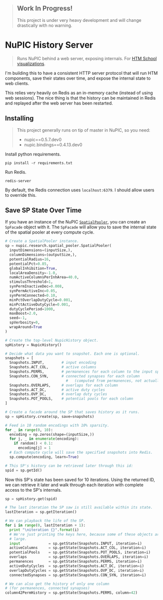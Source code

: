 > ## Work In Progress!
> This project is under very heavy development and will change drastically with no warning.

# NuPIC History Server

> Runs NuPIC behind a web server, exposing internals. For [HTM School visualizations](https://github.com/htm-community/htm-school-viz).

I'm building this to have a consistent HTTP server protocol that will run HTM components, save their states over time, and expose the internal state to web clients.

This relies very heavily on Redis as an in-memory cache (instead of using web sessions). The nice thing is that the history can be maintained in Redis and replayed after the web server has been restarted.

## Installing

> This project generally runs on tip of master in NuPIC, so you need:
> 
> - nupic==0.5.7.dev0
> - nupic.bindings==0.4.13.dev0

Install python requirements.

    pip install -r requirements.txt

Run Redis.

    redis-server

By default, the Redis connection uses `localhost:6379`. I should allow users to override this.

## Save SP State Over Time

If you have an instance of the NuPIC [`SpatialPooler`](https://github.com/numenta/nupic/blob/master/src/nupic/research/spatial_pooler.py#L97), you can create an `SpFacade` object with it. The `SpFacade` will allow you to save the internal state of the spatial pooler at every compute cycle.

```python
# Create a SpatialPooler instance.
sp = nupic.research.spatial_pooler.SpatialPooler(
  inputDimensions=(inputSize,),
  columnDimensions=(outputSize,),
  potentialRadius=16,
  potentialPct=0.85,
  globalInhibition=True,
  localAreaDensity=-1.0,
  numActiveColumnsPerInhArea=40.0,
  stimulusThreshold=1,
  synPermInactiveDec=0.008,
  synPermActiveInc=0.05,
  synPermConnected=0.10,
  minPctOverlapDutyCycle=0.001,
  minPctActiveDutyCycle=0.001,
  dutyCyclePeriod=1000,
  maxBoost=2.0,
  seed=-1,
  spVerbosity=0,
  wrapAround=True
)

# Create the top-level NupicHistory object.
spHistory = NupicHistory()

# Decide what data you want to snapshot. Each one is optional.
snapshots = [
  Snapshots.INPUT,        # input encoding
  Snapshots.ACT_COL,      # active columns
  Snapshots.PERMS,        # permanences for each column to the input space
  Snapshots.CON_SYN,      # connected synapses for each column
                            #   (computed from permanences, not actually saved)
  Snapshots.OVERLAPS,     # overlaps for each column
  Snapshots.ACT_DC,       # active duty cycles
  Snapshots.OVP_DC,       # overlap duty cycles
  Snapshots.POT_POOLS,    # potential pools for each column
]

# Create a facade around the SP that saves history as it runs.
sp = spHistory.create(sp, save=snapshots)

# Feed in 10 random encodings with 10% sparsity.
for _ in range(0, 10):
  encoding = np.zeros(shape=(inputSize,))
  for j, _ in enumerate(encoding):
    if random() < 0.1:
      encoding[j] = 1
  # Each compute cycle will save the specified snapshots into Redis.
  sp.compute(encoding, learn=True)

# This SP's history can be retrieved later through this id:
spid = sp.getId()
```

Now this SP's state has been saved for 10 iterations. Using the returned ID, we can retrieve it later and walk through each iteration with complete access to the SP's internals.

```python
sp = spHistory.get(spid)

# The last iteration the SP saw is still available within its state.
lastIteration = sp.getIteration()

# We can playback the life of the SP.
for i in range(0, lastIteration + 1):
  print "\niteration {}".format(i)
  # We're just printing the keys here, because some of these objects are very
  # large.
  input             = sp.getState(Snapshots.INPUT, iteration=i)
  activeColumns     = sp.getState(Snapshots.ACT_COL, iteration=i)
  potentialPools    = sp.getState(Snapshots.POT_POOLS, iteration=i)
  overlaps          = sp.getState(Snapshots.OVERLAPS, iteration=i)
  permanences       = sp.getState(Snapshots.PERMS, iteration=i)
  activeDutyCycles  = sp.getState(Snapshots.ACT_DC, iteration=i)
  overlapDutyCycles = sp.getState(Snapshots.OVP_DC, iteration=i)
  connectedSynapses = sp.getState(Snapshots.CON_SYN, iteration=i)

# We can also get the history of only one column
# (for permanences, connected synapses)
column42PermHistory = sp.getState(Snapshots.PERMS, column=42)
```
